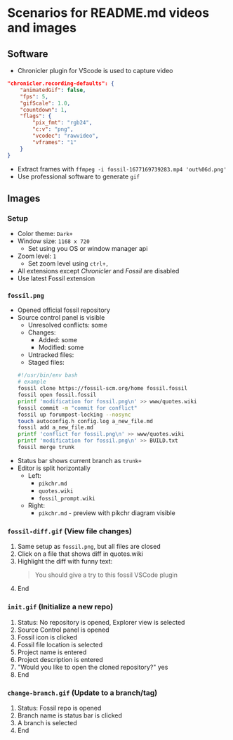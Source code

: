 # Scenarios for README.md videos and images


## Software

* Chronicler plugin for VScode is used to capture video

```json
"chronicler.recording-defaults": {
    "animatedGif": false,
    "fps": 5,
    "gifScale": 1.0,
    "countdown": 1,
    "flags": {
        "pix_fmt": "rgb24",
        "c:v": "png",
        "vcodec": "rawvideo",
        "vframes": "1"
    }
}
```

* Extract frames with `ffmpeg -i fossil-1677169739283.mp4 'out%06d.png'`
* Use professional software to generate `gif`


## Images

### Setup

* Color theme: `Dark+`
* Window size: `1168 x 720`
    * Set using you OS or window manager api
* Zoom level: `1`
    * Set zoom level using `ctrl+,`
* All extensions except *Chronicler* and *Fossil* are disabled
* Use latest Fossil extension

### `fossil.png`

* Opened official fossil repository
* Source control panel is visible
    * Unresolved conflicts: some
    * Changes:
        * Added: some
        * Modified: some
    * Untracked files:
    * Staged files:
    ```bash
    #!/usr/bin/env bash
    # example
    fossil clone https://fossil-scm.org/home fossil.fossil
    fossil open fossil.fossil
    printf 'modification for fossil.png\n' >> www/quotes.wiki
    fossil commit -m "commit for conflict"
    fossil up forumpost-locking --nosync
    touch autoconfig.h config.log a_new_file.md
    fossil add a_new_file.md
    printf 'conflict for fossil.png\n' >> www/quotes.wiki
    printf 'modification for fossil.png\n' >> BUILD.txt
    fossil merge trunk
    ```
* Status bar shows current branch as `trunk+`
* Editor is split horizontally
    * Left:
        * `pikchr.md`
        * `quotes.wiki`
        * `fossil_prompt.wiki`
    * Right:
        * `pikchr.md` - preview with pikchr diagram visible

### `fossil-diff.gif` (View file changes)

1. Same setup as `fossil.png`, but all files are closed
2. Click on a file that shows diff in quotes.wiki
3. Highlight the diff with funny text:
    > You should give a try to this fossil VSCode plugin
4. End

### `init.gif` (Initialize a new repo)

1. Status: No repository is opened, Explorer view is selected
2. Source Control panel is opened
3. Fossil icon is clicked
4. Fossil file location is selected
5. Project name is entered
6. Project description is entered
7. "Would you like to open the cloned repository?" yes
8. End

### `change-branch.gif` (Update to a branch/tag)

1. Status: Fossil repo is opened
2. Branch name is status bar is clicked
3. A branch is selected
4. End
